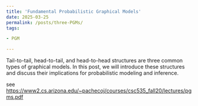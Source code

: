 ```yaml
---
title: 'Fundamental Probabilistic Graphical Models'
date: 2025-03-25
permalink: /posts/three-PGMs/
tags:

- PGM

---
```


Tail-to-tail, head-to-tail, and head-to-head structures are three common types of graphical models. In this post, we
will introduce these structures and discuss their implications for probabilistic modeling and inference.

see https://www2.cs.arizona.edu/~pachecoj/courses/csc535_fall20/lectures/pgms.pdf